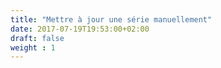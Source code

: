 ```yaml
---
title: "Mettre à jour une série manuellement"
date: 2017-07-19T19:53:00+02:00
draft: false
weight : 1
---
```


